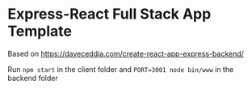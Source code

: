 # Express-React Full Stack App Template
Based on
https://daveceddia.com/create-react-app-express-backend/

Run `npm start` in the client folder and 
`PORT=3001 node bin/www` in the backend folder